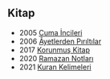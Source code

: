 ## Kitap

* 2005 [Cuma İncileri](http://korunmuskitap.blogspot.com/2005/12/cuma-incileri-2005.html)
* 2006 [Âyetlerden Pırıltılar](http://piriltilar.blogspot.com/)
* 2017 [Korunmuş Kitap](http://korunmuskitap.blogspot.com/)
* 2020 [Ramazan Notları](https://okuyun.github.io/Kuran/#m=index)
* 2021 [Kuran Kelimeleri](https://okuyun.github.io/Kuran/#d=index)
